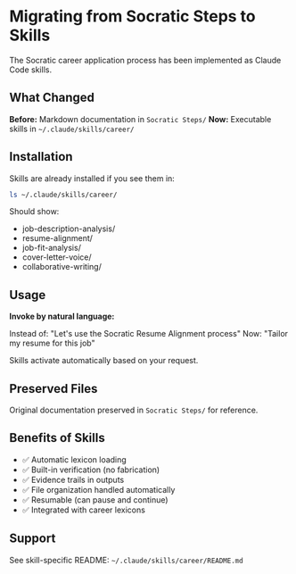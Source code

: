 # Migrating from Socratic Steps to Skills

The Socratic career application process has been implemented as Claude Code skills.

## What Changed

**Before:** Markdown documentation in `Socratic Steps/`
**Now:** Executable skills in `~/.claude/skills/career/`

## Installation

Skills are already installed if you see them in:
```bash
ls ~/.claude/skills/career/
```

Should show:
- job-description-analysis/
- resume-alignment/
- job-fit-analysis/
- cover-letter-voice/
- collaborative-writing/

## Usage

**Invoke by natural language:**

Instead of: "Let's use the Socratic Resume Alignment process"
Now: "Tailor my resume for this job"

Skills activate automatically based on your request.

## Preserved Files

Original documentation preserved in `Socratic Steps/` for reference.

## Benefits of Skills

- ✅ Automatic lexicon loading
- ✅ Built-in verification (no fabrication)
- ✅ Evidence trails in outputs
- ✅ File organization handled automatically
- ✅ Resumable (can pause and continue)
- ✅ Integrated with career lexicons

## Support

See skill-specific README: `~/.claude/skills/career/README.md`
